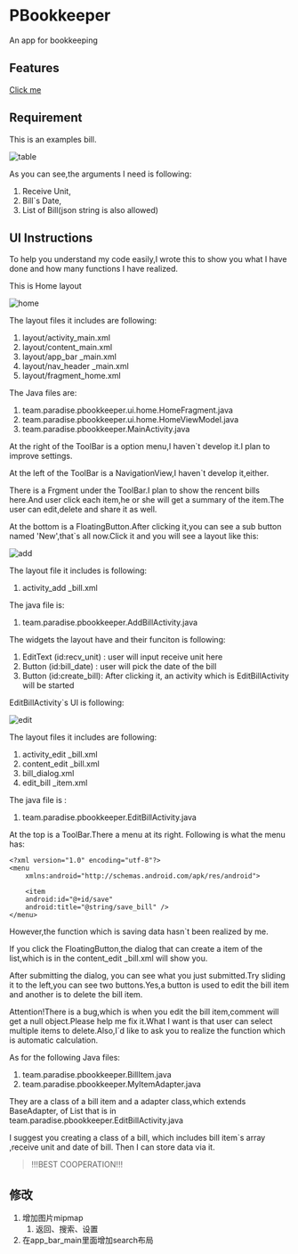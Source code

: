 # PBookkeeper
An app for bookkeeping

## Features
[Click me](https://github.com/7emotions/PBookkeeper/projects/1)

## Requirement

This is an examples bill.

![table](./MDImage/table.jpg)

As you can see,the arguments I need is following:

1. Receive Unit,
2. Bill`s Date,
3. List of Bill(json string is also allowed)

## UI Instructions
To help you understand my code easily,I wrote this to show you what I have done and how many functions I have realized.

This is Home layout

![home](./MDImage/Home.png)

The layout files it includes are following:

1. layout/activity_main.xml
2. layout/content_main.xml
3. layout/app_bar _main.xml
4. layout/nav_header _main.xml
5. layout/fragment_home.xml

The Java files are:

1. team.paradise.pbookkeeper.ui.home.HomeFragment.java
2. team.paradise.pbookkeeper.ui.home.HomeViewModel.java
3. team.paradise.pbookkeeper.MainActivity.java

At the right of the ToolBar is a option menu,I haven`t develop it.I plan to improve settings.

At the left of the ToolBar is a NavigationView,I haven`t develop it,either.

There is a Frgment under the ToolBar.I plan to show the rencent bills here.And user click each item,he or she will get a summary of the item.The user can edit,delete and share it as well. 

At the bottom is a FloatingButton.After clicking it,you can see a sub button named 'New',that`s all now.Click it and you will see a layout like this:

![add](./MDImage/Add.png)

The layout file it includes is following:

1. activity_add _bill.xml

The java file is:

1. team.paradise.pbookkeeper.AddBillActivity.java

The widgets the layout have and their funciton is following:

1. EditText	(id:recv_unit)	: user will input receive unit here
2. Button	(id:bill_date)	: user will pick the date of the bill
3. Button	(id:create_bill): After clicking it, an activity which is EditBillActivity will be started

EditBillActivity`s UI is following:

![edit](./MDImage/edit.png)

The layout files it includes are following:

1. activity_edit _bill.xml
2. content_edit _bill.xml
3. bill_dialog.xml
4. edit_bill _item.xml

The java file is :

1. team.paradise.pbookkeeper.EditBillActivity.java

At the top is a ToolBar.There a menu at its right.
Following is what the menu has:

	<?xml version="1.0" encoding="utf-8"?>
	<menu
    	xmlns:android="http://schemas.android.com/apk/res/android">

	    <item
        android:id="@+id/save"
        android:title="@string/save_bill" />	
	</menu>

However,the function which is saving data hasn`t been realized by me.

If you click the FloatingButton,the dialog that can create a item of the list,which is in the content_edit _bill.xml will show you.

After submitting the dialog, you can see what you just submitted.Try sliding it to the left,you can see two buttons.Yes,a button is used to edit the bill item and another is to delete the bill item.

Attention!There is a bug,which is when you edit the bill item,comment will get a null object.Please help me fix it.What I want is that user can select multiple items to delete.Also,I`d like to ask you to realize the function which is automatic calculation.

As for the following Java files:

1. team.paradise.pbookkeeper.BillItem.java
2. team.paradise.pbookkeeper.MyItemAdapter.java

They are a class of a bill item and a adapter class,which extends BaseAdapter, of List that is in team.paradise.pbookkeeper.EditBillActivity.java

I suggest you creating a class of a bill, which includes bill item`s array ,receive unit and date of bill.
Then I can store data via it.

> !!!BEST COOPERATION!!!

## 修改
1. 增加图片mipmap
    1. 返回、搜索、设置
2. 在app_bar_main里面增加search布局
